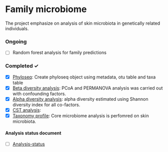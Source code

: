 # Family microbiome
The project emphasize on analysis of skin microbiota in genetically related individuals.

### Ongoing

- [ ] Random forest analysis for family predictions

### Completed ✓

- [x] [Phyloseq](Phyloseq.Rmd): Create phyloseq object using metadata, otu table and taxa table
- [x] [Beta diversity analysis](tse_beta.md): PCoA and PERMANOVA analysis was carried out with confounding factors.
- [x] [Alpha diversity analysis](Alphadiversity.md): alpha diversity estimated using Shannon diversity index for all co-factors.
- [x] [CST analysis](CST.md):
- [x] [Taxonomy profile](taxonomyprofile.md): Core microbiome analysis is perfomred on skin microbiota.

#### Analysis status document
- [ ] [Analysis-status](Analysis-status.md)
